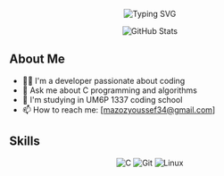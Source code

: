 <!-- Animated Name -->
<p align="center">
  <img src="https://readme-typing-svg.herokuapp.com?font=Fira+Code&weight=800&size=30&pause=1000&color=FF0000&center=true&vCenter=true&width=435&lines=YOUSSEF" alt="Typing SVG" />
</p>

<!-- GitHub Stats -->
<p align="center">
  <img src="https://github-readme-stats.vercel.app/api?username=imlYoussef&show_icons=true&theme=radical" alt="GitHub Stats" />
</p>

<!-- About Me Section -->
## About Me
- 👨‍💻 I'm a developer passionate about coding
- 💬 Ask me about C programming and algorithms
- 🏫 I'm studying in UM6P 1337 coding school
- 📫 How to reach me: [mazozyoussef34@gmail.com]

<!-- Skills Section -->
## Skills
<p align="center">
  <img src="https://img.shields.io/badge/C-00599C?style=for-the-badge&logo=c&logoColor=white" alt="C" />
  <img src="https://img.shields.io/badge/Git-F05032?style=for-the-badge&logo=git&logoColor=white" alt="Git" />
  <img src="https://img.shields.io/badge/Linux-FCC624?style=for-the-badge&logo=linux&logoColor=black" alt="Linux" />
</p>
